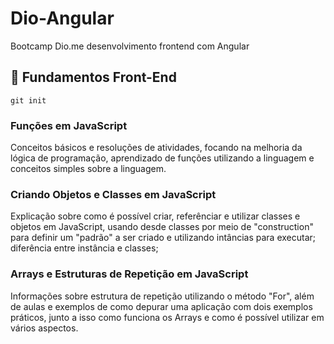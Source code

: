 # Dio-Angular
Bootcamp Dio.me desenvolvimento frontend com Angular

## 👶 Fundamentos Front-End 

```
git init
```

### Funções em JavaScript
Conceitos básicos e resoluções de atividades, focando na melhoria da lógica de programação, aprendizado de funções utilizando a linguagem e conceitos simples sobre a linguagem.

### Criando Objetos e Classes em JavaScript
Explicação sobre como é possível criar, referênciar e utilizar classes e objetos em JavaScript, usando desde classes por meio de "construction" para definir um "padrão" a ser criado e utilizando intâncias para executar;  diferência entre instância e classes;

### Arrays e Estruturas de Repetição em JavaScript
Informações sobre estrutura de repetição utilizando o método "For", além de aulas e exemplos de como depurar uma aplicação com dois exemplos práticos, junto a isso como funciona os Arrays e como é possível utilizar em vários aspectos. 

